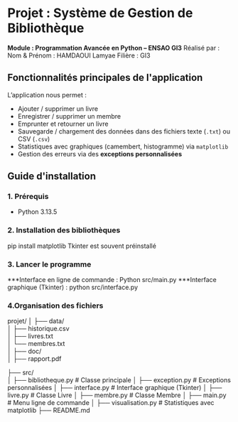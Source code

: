 
#  Projet : Système de Gestion de Bibliothèque  
**Module : Programmation Avancée en Python – ENSAO GI3**
Réalisé par :
   Nom & Prénom : HAMDAOUI Lamyae
   Filière : GI3

##  Fonctionnalités principales de l'application
L’application nous permet : 
-  Ajouter / supprimer un livre  
-  Enregistrer / supprimer un membre  
-  Emprunter et retourner un livre  
- Sauvegarde / chargement des données dans des fichiers texte (`.txt`) ou CSV (`.csv`)  
-  Statistiques avec graphiques (camembert, histogramme) via `matplotlib`  
-  Gestion des erreurs via des **exceptions personnalisées**

##  Guide d'installation

### 1. Prérequis
- Python 3.13.5 

### 2. Installation des bibliothèques
 pip install matplotlib
 Tkinter est souvent préinstallé

### 3. Lancer le programme
 ***Interface en ligne de commande :
 Python src/main.py
 ***Interface graphique (Tkinter) :
 python src/interface.py
### 4.Organisation des fichiers
projet/
│
├── data/                     
│   ├── historique.csv         
│   ├── livres.txt             
│   └── membres.txt           
│
├── doc/                     
│    ├── rapport.pdf 

├── src/                   
│   ├── bibliotheque.py        # Classe principale 
│   ├── exception.py           # Exceptions personnalisées
│   ├── interface.py           # Interface graphique (Tkinter)
│   ├── livre.py               # Classe Livre
│   ├── membre.py              # Classe Membre
│   ├── main.py                # Menu ligne de commande
│   ├── visualisation.py       # Statistiques avec matplotlib
├── README.md                  





